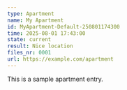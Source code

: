 ```yaml
---
type: Apartment
name: My Apartment
id: MyApartment-Default-250801174300
time: 2025-08-01 17:43:00
state: current
result: Nice location
files_nr: 0001
url: https://example.com/apartment
---
```


This is a sample apartment entry.
